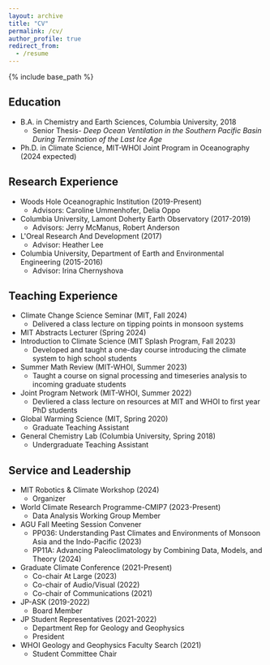 ```yaml
---
layout: archive
title: "CV"
permalink: /cv/
author_profile: true
redirect_from:
  - /resume
---
```


{% include base_path %}

## Education
* B.A. in Chemistry and Earth Sciences, Columbia University, 2018
    * Senior Thesis- *Deep Ocean Ventilation in the Southern Pacific Basin During Termination of the Last Ice Age*
* Ph.D. in Climate Science, MIT-WHOI Joint Program in Oceanography (2024 expected)

## Research Experience
* Woods Hole Oceanographic Institution (2019-Present)
  * Advisors: Caroline Ummenhofer, Delia Oppo
* Columbia University, Lamont Doherty Earth Observatory (2017-2019)
  * Advisors: Jerry McManus, Robert Anderson
* L'Oreal Research And Development (2017)
  * Advisor: Heather Lee
* Columbia University, Department of Earth and Environmental Engineering (2015-2016)
  * Advisor: Irina Chernyshova
  
## Teaching Experience
* Climate Change Science Seminar (MIT, Fall 2024)
  * Delivered a class lecture on tipping points in monsoon systems
* MIT Abstracts Lecturer (Spring 2024)
* Introduction to Climate Science (MIT Splash Program, Fall 2023)
  * Developed and taught a one-day course introducing the climate system to high school students
* Summer Math Review (MIT-WHOI, Summer 2023)
  * Taught a course on signal processing and timeseries analysis to incoming graduate students
* Joint Program Network (MIT-WHOI, Summer 2022)
  * Devliered a class lecture on resources at MIT and WHOI to first year PhD students
* Global Warming Science (MIT, Spring 2020)
  * Graduate Teaching Assistant
* General Chemistry Lab (Columbia University, Spring 2018)
  * Undergraduate Teaching Assistant

## Service and Leadership
* MIT Robotics & Climate Workshop (2024)
  * Organizer
* World Climate Research Programme-CMIP7 (2023-Present)
  * Data Analysis Working Group Member
* AGU Fall Meeting Session Convener
  * PP036: Understanding Past Climates and Environments of Monsoon Asia and the Indo-Pacific (2023)
  * PP11A: Advancing Paleoclimatology by Combining Data, Models, and Theory (2024)
* Graduate Climate Conference (2021-Present)
  * Co-chair At Large (2023)
  * Co-chair of Audio/Visual (2022)
  * Co-chair of Communications (2021)
* JP-ASK (2019-2022)
  * Board Member
* JP Student Representatives (2021-2022)
  * Department Rep for Geology and Geophysics
  * President
* WHOI Geology and Geophysics Faculty Search (2021)
  * Student Committee Chair

